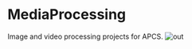 # MediaProcessing
Image and video processing projects for APCS.
![out](https://github.com/PhilipPragerUrbina/MediaProcessing/assets/72355251/0723d514-cba2-4c02-a882-644c16ddef98)
